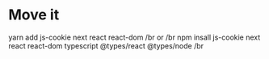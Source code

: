 # Move it

yarn add js-cookie next react react-dom /br
or /br
npm insall js-cookie next react react-dom typescript @types/react @types/node /br
